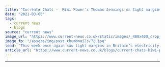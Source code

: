 ```yaml
---
title: "Current± Chats -  Kiwi Power’s Thomas Jennings on tight margins and the ‘new normal’"
date: "2021-03-05"
tags: 
  - current news
  - blogs
source: "current news"
image_url: "https://www.current-news.co.uk/static/images/_400x400_crop_center-center/Plessey-Tesla-battery-Kiwi-Power.jpg"
image_fp: "/assets/img/post_thumbnails/72.jpg"
lead: "​This week once again saw tight margins in Britain’s electricity network, as winds dropped off and temperatures remained low, causing day ahead prices to hit a high of £499.92/MWh in N2EX."
article_url: "https://www.current-news.co.uk/blogs/current-chats-kiwi-powers-thomas-jennings-on-tight-margins-and-the-new-normal?utm_source=rss-feeds&utm_medium=rss&utm_campaign=rss"
---
```


---
